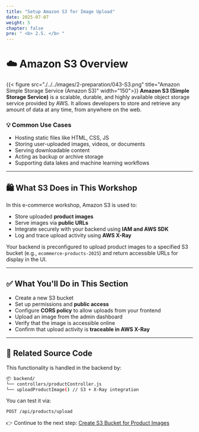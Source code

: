 ```yaml
---
title: "Setup Amazon S3 for Image Upload"
date: 2025-07-07
weight: 5
chapter: false
pre: " <b> 2.5. </b> "
---
```


# ☁️ Amazon S3 Overview
{{< figure src="./../../images/2-preparation/043-S3.png" title="Amazon Simple Storage Service (Amazon S3)" width="150">}}
**Amazon S3 (Simple Storage Service)** is a scalable, durable, and highly available object storage service provided by AWS. It allows developers to store and retrieve any amount of data at any time, from anywhere on the web.

### 💡 Common Use Cases

- Hosting static files like HTML, CSS, JS
- Storing user-uploaded images, videos, or documents
- Serving downloadable content
- Acting as backup or archive storage
- Supporting data lakes and machine learning workflows

---

## 🛍️ What S3 Does in This Workshop

In this e-commerce workshop, Amazon S3 is used to:

- Store uploaded **product images**
- Serve images via **public URLs**
- Integrate securely with your backend using **IAM and AWS SDK**
- Log and trace upload activity using **AWS X-Ray**

Your backend is preconfigured to upload product images to a specified S3 bucket (e.g., `ecommerce-products-2025`) and return accessible URLs for display in the UI.

---

## ✅ What You'll Do in This Section

- Create a new S3 bucket
- Set up permissions and **public access**
- Configure **CORS policy** to allow uploads from your frontend
- Upload an image from the admin dashboard
- Verify that the image is accessible online
- Confirm that upload activity is **traceable in AWS X-Ray**

---

## 📁 Related Source Code

This functionality is handled in the backend by:

```bash
📦 backend/
└── controllers/productController.js
└── uploadProductImage() // S3 + X-Ray integration
``` 
    
You can test it via:

```http
POST /api/products/upload
```

👉 Continue to the next step: [Create S3 Bucket for Product Images](./2.5.1-create-bucket/)

